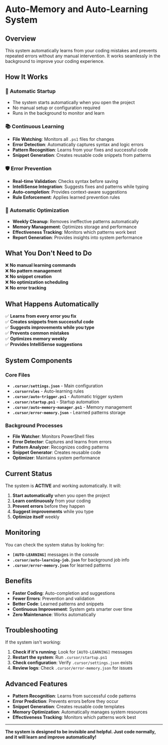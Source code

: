 # Auto-Memory and Auto-Learning System

## Overview

This system automatically learns from your coding mistakes and prevents repeated errors without any manual intervention. It works seamlessly in the background to improve your coding experience.

## How It Works

### 🚀 **Automatic Startup**

- The system starts automatically when you open the project
- No manual setup or configuration required
- Runs in the background to monitor and learn

### 📚 **Continuous Learning**

- **File Watching**: Monitors all `.ps1` files for changes
- **Error Detection**: Automatically captures syntax and logic errors
- **Pattern Recognition**: Learns from your fixes and successful code
- **Snippet Generation**: Creates reusable code snippets from patterns

### 🛡️ **Error Prevention**

- **Real-time Validation**: Checks syntax before saving
- **IntelliSense Integration**: Suggests fixes and patterns while typing
- **Auto-completion**: Provides context-aware suggestions
- **Rule Enforcement**: Applies learned prevention rules

### 🔄 **Automatic Optimization**

- **Weekly Cleanup**: Removes ineffective patterns automatically
- **Memory Management**: Optimizes storage and performance
- **Effectiveness Tracking**: Monitors which patterns work best
- **Report Generation**: Provides insights into system performance

## What You Don't Need to Do

❌ **No manual learning commands**  
❌ **No pattern management**  
❌ **No snippet creation**  
❌ **No optimization scheduling**  
❌ **No error tracking**  

## What Happens Automatically

✅ **Learns from every error you fix**  
✅ **Creates snippets from successful code**  
✅ **Suggests improvements while you type**  
✅ **Prevents common mistakes**  
✅ **Optimizes memory weekly**  
✅ **Provides IntelliSense suggestions**  

## System Components

### Core Files

- **`.cursor/settings.json`** - Main configuration
- **`.cursorrules`** - Auto-learning rules
- **`.cursor/auto-trigger.ps1`** - Automatic trigger system
- **`.cursor/startup.ps1`** - Startup automation
- **`.cursor/auto-memory-manager.ps1`** - Memory management
- **`.cursor/error-memory.json`** - Learned patterns storage

### Background Processes

- **File Watcher**: Monitors PowerShell files
- **Error Detector**: Captures and learns from errors
- **Pattern Analyzer**: Recognizes coding patterns
- **Snippet Generator**: Creates reusable code
- **Optimizer**: Maintains system performance

## Current Status

The system is **ACTIVE** and working automatically. It will:

1. **Start automatically** when you open the project
2. **Learn continuously** from your coding
3. **Prevent errors** before they happen
4. **Suggest improvements** while you type
5. **Optimize itself** weekly

## Monitoring

You can check the system status by looking for:

- **`[AUTO-LEARNING]`** messages in the console
- **`.cursor/auto-learning-job.json`** for background job info
- **`.cursor/error-memory.json`** for learned patterns

## Benefits

- **Faster Coding**: Auto-completion and suggestions
- **Fewer Errors**: Prevention and validation
- **Better Code**: Learned patterns and snippets
- **Continuous Improvement**: System gets smarter over time
- **Zero Maintenance**: Works automatically

## Troubleshooting

If the system isn't working:

1. **Check if it's running**: Look for `[AUTO-LEARNING]` messages
2. **Restart the system**: Run `.cursor/startup.ps1`
3. **Check configuration**: Verify `.cursor/settings.json` exists
4. **Review logs**: Check `.cursor/error-memory.json` for issues

## Advanced Features

- **Pattern Recognition**: Learns from successful code patterns
- **Error Prediction**: Prevents errors before they occur
- **Snippet Generation**: Creates reusable code templates
- **Memory Optimization**: Automatically manages system resources
- **Effectiveness Tracking**: Monitors which patterns work best

---

**The system is designed to be invisible and helpful. Just code normally, and it will learn and improve automatically!**
